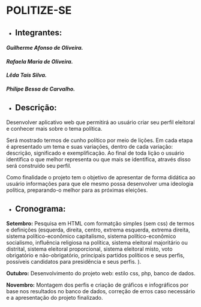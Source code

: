 ﻿# POLITIZE-SE

* ## **Integrantes:**

#### *Guilherme Afonso de Oliveira.*

#### *Rafaela Maria de Oliveira.*

#### *Lêda Taís Silva.*

#### *Philipe Bessa de Carvalho.*

* ## **Descrição**:

Desenvolver aplicativo web que permitirá ao usuário criar seu perfil eleitoral e conhecer mais sobre o tema política. 

Será mostrado termos de cunho político por meio de lições. Em cada etapa é apresentado um tema e suas variações, dentro de cada variação: descrição, significado e exemplificação. Ao final de toda lição o usuário identifica o que melhor representa ou que mais se identifica, através disso será construído seu perfil. 

Como finalidade o projeto tem o objetivo de apresentar de forma didática ao usuário informações para que ele mesmo possa desenvolver uma ideologia política, preparando-o melhor para as próximas eleições.

* ## **Cronograma**: 

**Setembro:** Pesquisa em HTML com formatção simples (sem css) de termos e definições (esquerda, direita, centro, extrema esquerda, extrema direita, sistema político-econômico capitalismo, sistema político-econômico socialismo, influência religiosa na política, sistema eleitoral majoritário ou distrital, sistema eleitoral proporcional, sistema eleitoral misto, voto obrigatório e não-obrigatório, principais partidos políticos e seus perfis, possíveis candidatos para presidência e seus perfis.
).

**Outubro:** Desenvolvimento do projeto web: estilo css, php, banco de dados.

**Novembro:** Montagem dos perfis e criação de gráficos e infográficos por base nos resultados no banco de dados, correção de erros caso necessário e a apresentação do projeto finalizado.

